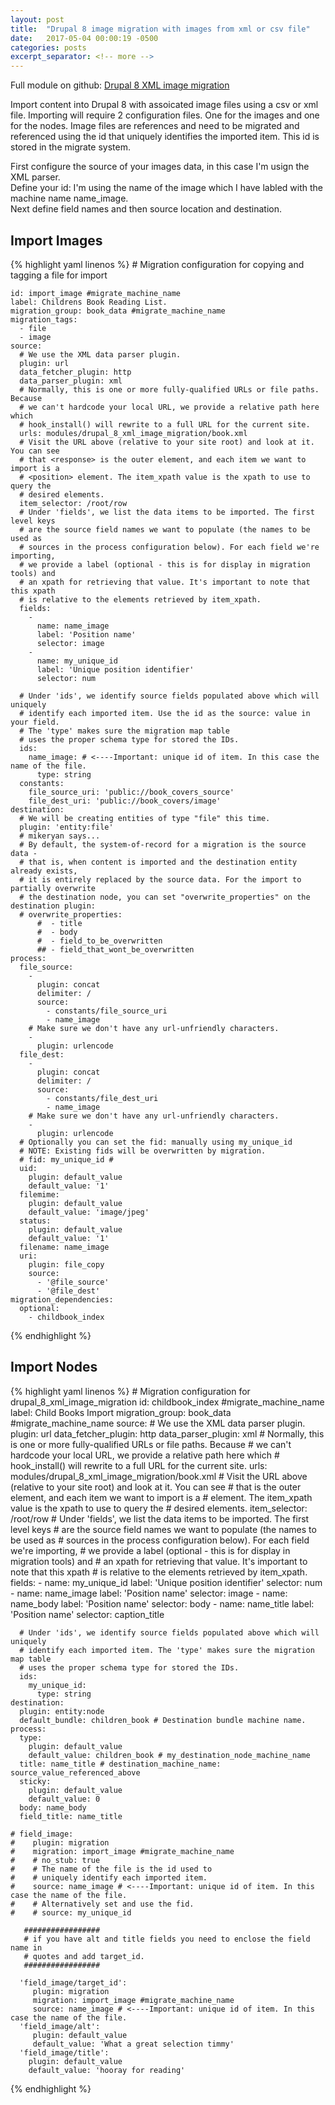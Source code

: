 ```yaml
---
layout: post
title:  "Drupal 8 image migration with images from xml or csv file"
date:   2017-05-04 00:00:19 -0500
categories: posts
excerpt_separator: <!-- more -->
---
```


Full module on github: <a href="https://github.com/jeffwpetersen/drupal_8_xml_image_migration">Drupal 8 XML image migration</a>

Import content into Drupal 8 with assoicated image files using a csv or xml file. Importing will require 2 configuration files. One for the images and one for the nodes.
Image files are references and need to be migrated and referenced using the id that uniquely identifies the imported item. This id is stored in the migrate system.


First configure the source of your images data, in this case I'm usign the XML parser.<br />
Define your id: I'm using the name of the image which I have labled with the machine name name_image.<br />
Next define field names and then source location and destination.


<!-- more -->


Import Images
------------
{% highlight yaml linenos %}
    # Migration configuration for copying and tagging a file for import

    id: import_image #migrate_machine_name
    label: Childrens Book Reading List.
    migration_group: book_data #migrate_machine_name
    migration_tags:
      - file
      - image
    source:
      # We use the XML data parser plugin.
      plugin: url
      data_fetcher_plugin: http
      data_parser_plugin: xml
      # Normally, this is one or more fully-qualified URLs or file paths. Because
      # we can't hardcode your local URL, we provide a relative path here which
      # hook_install() will rewrite to a full URL for the current site.
      urls: modules/drupal_8_xml_image_migration/book.xml
      # Visit the URL above (relative to your site root) and look at it. You can see
      # that <response> is the outer element, and each item we want to import is a
      # <position> element. The item_xpath value is the xpath to use to query the
      # desired elements.
      item_selector: /root/row
      # Under 'fields', we list the data items to be imported. The first level keys
      # are the source field names we want to populate (the names to be used as
      # sources in the process configuration below). For each field we're importing,
      # we provide a label (optional - this is for display in migration tools) and
      # an xpath for retrieving that value. It's important to note that this xpath
      # is relative to the elements retrieved by item_xpath.
      fields:
        -
          name: name_image
          label: 'Position name'
          selector: image
        -
          name: my_unique_id
          label: 'Unique position identifier'
          selector: num

      # Under 'ids', we identify source fields populated above which will uniquely
      # identify each imported item. Use the id as the source: value in your field.
      # The 'type' makes sure the migration map table
      # uses the proper schema type for stored the IDs.
      ids:
        name_image: # <----Important: unique id of item. In this case the name of the file.
          type: string
      constants:
        file_source_uri: 'public://book_covers_source'
        file_dest_uri: 'public://book_covers/image'
    destination:
      # We will be creating entities of type "file" this time.
      plugin: 'entity:file'
      # mikeryan says...
      # By default, the system-of-record for a migration is the source data -
      # that is, when content is imported and the destination entity already exists,
      # it is entirely replaced by the source data. For the import to partially overwrite
      # the destination node, you can set "overwrite_properties" on the destination plugin:
      # overwrite_properties:
          #  - title
          #  - body
          #  - field_to_be_overwritten
          ## - field_that_wont_be_overwritten
    process:
      file_source:
        -
          plugin: concat
          delimiter: /
          source:
            - constants/file_source_uri
            - name_image
        # Make sure we don't have any url-unfriendly characters.
        -
          plugin: urlencode
      file_dest:
        -
          plugin: concat
          delimiter: /
          source:
            - constants/file_dest_uri
            - name_image
        # Make sure we don't have any url-unfriendly characters.
        -
          plugin: urlencode
      # Optionally you can set the fid: manually using my_unique_id
      # NOTE: Existing fids will be overwritten by migration.
      # fid: my_unique_id #
      uid:
        plugin: default_value
        default_value: '1'
      filemime:
        plugin: default_value
        default_value: 'image/jpeg'
      status:
        plugin: default_value
        default_value: '1'
      filename: name_image
      uri:
        plugin: file_copy
        source:
          - '@file_source'
          - '@file_dest'
    migration_dependencies:
      optional:
        - childbook_index
{% endhighlight %}




Import Nodes
------------
{% highlight yaml linenos %}
    # Migration configuration for drupal_8_xml_image_migration
    id: childbook_index #migrate_machine_name
    label: Child Books Import
    migration_group: book_data #migrate_machine_name
    source:
      # We use the XML data parser plugin.
      plugin: url
      data_fetcher_plugin: http
      data_parser_plugin: xml
      # Normally, this is one or more fully-qualified URLs or file paths. Because
      # we can't hardcode your local URL, we provide a relative path here which
      # hook_install() will rewrite to a full URL for the current site.
      urls: modules/drupal_8_xml_image_migration/book.xml
      # Visit the URL above (relative to your site root) and look at it. You can see
      # that <response> is the outer element, and each item we want to import is a
      # <position> element. The item_xpath value is the xpath to use to query the
      # desired elements.
      item_selector: /root/row
      # Under 'fields', we list the data items to be imported. The first level keys
      # are the source field names we want to populate (the names to be used as
      # sources in the process configuration below). For each field we're importing,
      # we provide a label (optional - this is for display in migration tools) and
      # an xpath for retrieving that value. It's important to note that this xpath
      # is relative to the elements retrieved by item_xpath.
      fields:
        -
          name: my_unique_id
          label: 'Unique position identifier'
          selector: num
        -
          name: name_image
          label: 'Position name'
          selector: image
        -
          name: name_body
          label: 'Position name'
          selector: body
        -
          name: name_title
          label: 'Position name'
          selector: caption_title

      # Under 'ids', we identify source fields populated above which will uniquely
      # identify each imported item. The 'type' makes sure the migration map table
      # uses the proper schema type for stored the IDs.
      ids:
        my_unique_id:
          type: string
    destination:
      plugin: entity:node
      default_bundle: children_book # Destination bundle machine name.
    process:
      type:
        plugin: default_value
        default_value: children_book # my_destination_node_machine_name
      title: name_title # destination_machine_name: source_value_referenced_above
      sticky:
        plugin: default_value
        default_value: 0
      body: name_body
      field_title: name_title

    # field_image:
    #    plugin: migration
    #    migration: import_image #migrate_machine_name
    #    # no_stub: true
    #    # The name of the file is the id used to
    #    # uniquely identify each imported item.
    #    source: name_image # <----Important: unique id of item. In this case the name of the file.
    #    # Alternatively set and use the fid.
    #    # source: my_unique_id

       #################
       # if you have alt and title fields you need to enclose the field name in
       # quotes and add target_id.
       #################

      'field_image/target_id':
         plugin: migration
         migration: import_image #migrate_machine_name
         source: name_image # <----Important: unique id of item. In this case the name of the file.
      'field_image/alt':
         plugin: default_value
         default_value: 'What a great selection timmy'
      'field_image/title':
        plugin: default_value
        default_value: 'hooray for reading'
{% endhighlight %}
